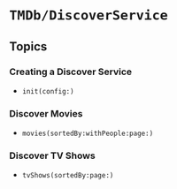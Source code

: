 # ``TMDb/DiscoverService``

## Topics

### Creating a Discover Service

- ``init(config:)``

### Discover Movies

- ``movies(sortedBy:withPeople:page:)``

### Discover TV Shows

- ``tvShows(sortedBy:page:)``
